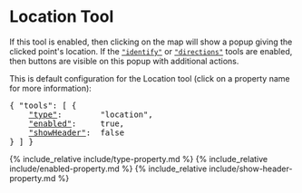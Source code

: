 # Location Tool

If this tool is enabled, then clicking on the map will show a popup giving the clicked point's location.
If the [`"identify"`](identify-tool.html) or [`"directions"`](directions-tool.html) tools are enabled, then buttons are visible on this popup with additional actions.

This is default configuration for the Location tool (click on a property name for more information):
<pre>
{ "tools": [ {
    <a href="#type-property"        >"type"</a>:        "location",
    <a href="#enabled-property"     >"enabled"</a>:     true,
    <a href="#showheader-property"  >"showHeader"</a>:  false
} ] }
</pre>

{% include_relative include/type-property.md %}
{% include_relative include/enabled-property.md %}
{% include_relative include/show-header-property.md %}
